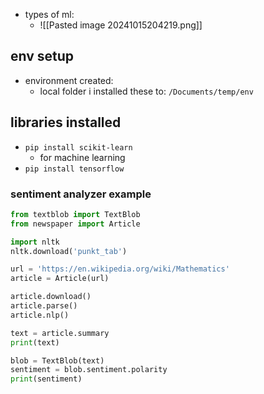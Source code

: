 - types of ml:
	- ![[Pasted image 20241015204219.png]]


## env setup
- environment created: 
	- local folder i installed these to: `/Documents/temp/env`


## libraries installed



- `pip install scikit-learn`
	- for machine learning
- `pip install tensorflow`


### sentiment analyzer example
```python
from textblob import TextBlob
from newspaper import Article

import nltk
nltk.download('punkt_tab') 

url = 'https://en.wikipedia.org/wiki/Mathematics'
article = Article(url)

article.download()
article.parse()
article.nlp()

text = article.summary
print(text)

blob = TextBlob(text)
sentiment = blob.sentiment.polarity
print(sentiment)
```